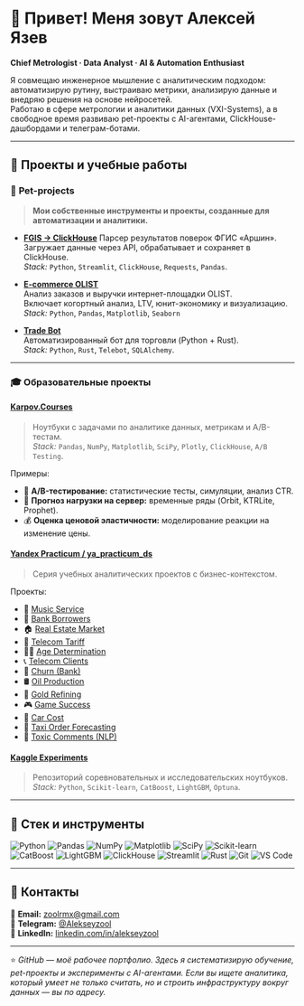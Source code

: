 # 👋 Привет! Меня зовут Алексей Язев  

**Chief Metrologist · Data Analyst · AI & Automation Enthusiast**

Я совмещаю инженерное мышление с аналитическим подходом: автоматизирую рутину, выстраиваю метрики, анализирую данные и внедряю решения на основе нейросетей.  
Работаю в сфере метрологии и аналитики данных (VXI-Systems), а в свободное время развиваю pet-проекты с AI-агентами, ClickHouse-дашбордами и телеграм-ботами.  

---

## 🚀 Проекты и учебные работы

### 🧰 **Pet-projects**
> **Мои собственные инструменты и проекты, созданные для автоматизации и аналитики.**

- [**FGIS → ClickHouse**](./01_pet_projects/FGIS_Arshin) 
  Парсер результатов поверок ФГИС «Аршин». Загружает данные через API, обрабатывает и сохраняет в ClickHouse.  
  *Stack:* `Python`, `Streamlit`, `ClickHouse`, `Requests`, `Pandas`.

- [**E-commerce OLIST**](https://github.com/Alekseyzool/E-commerce_OLIST)  
  Анализ заказов и выручки интернет-площадки OLIST.  
  Включает когортный анализ, LTV, юнит-экономику и визуализацию.  
  *Stack:* `Python`, `Pandas`, `Matplotlib`, `Seaborn`

- [**Trade Bot**](https://github.com/Alekseyzool/trade_bot)  
  Автоматизированный бот для торговли (Python + Rust).  
  *Stack:* `Python`, `Rust`, `Telebot`, `SQLAlchemy`.

---

### 🎓 **Образовательные проекты**

#### [**Karpov.Courses**](./02_karpov_courses)
> Ноутбуки с задачами по аналитике данных, метрикам и A/B-тестам.  
> *Stack:* `Pandas`, `NumPy`, `Matplotlib`, `SciPy`, `Plotly`, `ClickHouse`, `A/B Testing`.

Примеры:
- 🧪 **A/B-тестирование:** статистические тесты, симуляции, анализ CTR.  
- 🔮 **Прогноз нагрузки на сервер:** временные ряды (Orbit, KTRLite, Prophet).  
- 💰 **Оценка ценовой эластичности:** моделирование реакции на изменение цены.

#### [**Yandex Practicum / ya_practicum_ds**](https://github.com/Alekseyzool/ya_practicum_ds)
> Серия учебных аналитических проектов с бизнес-контекстом.

Проекты:
- 🎵 [Music Service](https://github.com/Alekseyzool/ya_practicum_ds/tree/main/01_music_service)
- 🏦 [Bank Borrowers](https://github.com/Alekseyzool/ya_practicum_ds/tree/main/02_bank_borrowers)
- 🏠 [Real Estate Market](https://github.com/Alekseyzool/ya_practicum_ds/tree/main/03_real_estate_market)
- 📡 [Telecom Tariff](https://github.com/Alekseyzool/ya_practicum_ds/tree/main/04_tariff_telecom)
- 🧑‍🦳 [Age Determination](https://github.com/Alekseyzool/ya_practicum_ds/tree/main/05_age_determination)
- 📞 [Telecom Clients](https://github.com/Alekseyzool/ya_practicum_ds/tree/main/06_telecom_clients)
- 🏦 [Churn (Bank)](https://github.com/Alekseyzool/ya_practicum_ds/tree/main/07_churn_customer_bank)
- 🛢 [Oil Production](https://github.com/Alekseyzool/ya_practicum_ds/tree/main/08_region_oil_production)
- 🏅 [Gold Refining](https://github.com/Alekseyzool/ya_practicum_ds/tree/main/09_gold_refining)
- 🎮 [Game Success](https://github.com/Alekseyzool/ya_practicum_ds/tree/main/10_game_success)
- 🚗 [Car Cost](https://github.com/Alekseyzool/ya_practicum_ds/tree/main/11_car_cost)
- 🚕 [Taxi Order Forecasting](https://github.com/Alekseyzool/ya_practicum_ds/tree/main/12_taxi_order_forecasting)
- 💬 [Toxic Comments (NLP)](https://github.com/Alekseyzool/ya_practicum_ds/tree/main/13_toxic_comments)

#### [**Kaggle Experiments**](https://github.com/Alekseyzool/kaggle)
> Репозиторий соревновательных и исследовательских ноутбуков.  
> *Stack:* `Python`, `Scikit-learn`, `CatBoost`, `LightGBM`, `Optuna`.

---

## 🧠 Стек и инструменты

![Python](https://img.shields.io/badge/Python-3776AB?logo=python&logoColor=white)
![Pandas](https://img.shields.io/badge/Pandas-150458?logo=pandas&logoColor=white)
![NumPy](https://img.shields.io/badge/NumPy-013243?logo=numpy&logoColor=white)
![Matplotlib](https://img.shields.io/badge/Matplotlib-3776AB?logo=matplotlib&logoColor=white)
![SciPy](https://img.shields.io/badge/SciPy-8CAAE6?logo=scipy&logoColor=white)
![Scikit-learn](https://img.shields.io/badge/Scikit--learn-F7931E?logo=scikit-learn&logoColor=white)
![CatBoost](https://img.shields.io/badge/CatBoost-FFA500?logo=catboost&logoColor=white)
![LightGBM](https://img.shields.io/badge/LightGBM-20B2AA?logo=lightgbm&logoColor=white)
![ClickHouse](https://img.shields.io/badge/ClickHouse-FFCC00?logo=clickhouse&logoColor=black)
![Streamlit](https://img.shields.io/badge/Streamlit-FF4B4B?logo=streamlit&logoColor=white)
![Rust](https://img.shields.io/badge/Rust-DEA584?logo=rust&logoColor=black)
![Git](https://img.shields.io/badge/Git-F05032?logo=git&logoColor=white)
![VS Code](https://img.shields.io/badge/VS%20Code-007ACC?logo=visual-studio-code&logoColor=white)

---

## 💬 Контакты

📧 **Email:** [zoolrmx@gmail.com](mailto:zoolrmx@gmail.com)  
💬 **Telegram:** [@Alekseyzool](https://t.me/Alekseyzool)  
💼 **LinkedIn:** [linkedin.com/in/alekseyzool](https://linkedin.com/in/alekseyzool)

---

⭐️ *GitHub — моё рабочее портфолио. Здесь я систематизирую обучение, pet-проекты и эксперименты с AI-агентами. Если вы ищете аналитика, который умеет не только считать, но и строить инфраструктуру вокруг данных — вы по адресу.*